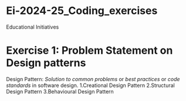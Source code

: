 # Ei-2024-25_Coding_exercises
Educational Initiatives 

# Exercise 1: Problem Statement on Design patterns
Design Pattern:  *Solution to common problems* or *best practices* or *code standards* in software design.
    1.Creational Design Pattern
    2.Structural Design Pattern
    3.Behavioural Design Pattern

